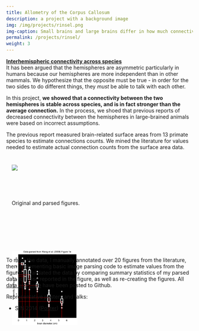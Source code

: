```yaml
---
title: Allometry of the Corpus Callosum
description: a project with a background image
img: /img/projects/rinsel.png
img-caption: Small brains and large brains differ in how much connective tissue exists. Does this affect how the two sides of the brain interconnect?
permalink: /projects/rinsel/
weight: 3
---
```



<p>
    <b><u>Interhemispheric connectivity across species</u></b><br/>
    It has been argued that the hemispheres
    are asymmetric particularly in humans because our hemispheres are more independent than in other
    mammals.  We hypothesize that the opposite must be true - in order for the two sides to do
    different things, they <i>must</i> be able to talk with each other.
    </p>

<p>
	In this project, <b>we showed that a connectivity between the two hemispheres is stable across species, and is in fact stronger than the average connection.</b> In the process, we shoed that previous reports of decreased connectivity between the hemispheres
    in large-brained animals were based on incorrect assumptions.
</p>

<p>
    The previous report measured brain-related surface areas from 13 primate species
    to estimate connections counts.
    We mined the literature for values needed to estimate actual connection counts from the
    surface area data.
</p>

<div style="width: 100%; padding: 15px; padding-top: 25px; height: 220px;">
    <div class="one left"><img style="height: 200px;" src="{{ '/img/projects/rinsel/w_fig1e_raw.png' | prepend: site.baseurl }}"></div>
    <div class="one left caption" style="height: 200px; vertical-align: middle">
    <p>&nbsp;</p>
    <p>&nbsp;</p>
        Original and parsed figures.&nbsp;&nbsp;&nbsp;&nbsp;&nbsp;&nbsp;&nbsp;&nbsp;&nbsp;&nbsp;&nbsp;&nbsp;&nbsp;&nbsp;&nbsp;
    </div>
    <div class="one left"><img style="height: 200px;" src="/img/projects/rinsel/w_fig1e_parsed.png"></div>
</div>

<p>
    To mine the data, I manually annotated over 20 figures from the literature,
    then implementing basic image parsing code to estimate values from the figures. I
    validated the data by comparing summary statistics of my parsed data to those reported
    in the figure, as well as re-creating the figures. All <a href="https://github.com/bcipolli/CallosalData">data and code</a> have been posted to Github.
</p>

<p>
    Representative posters and talks:
    <ul>
        <li>SfN 2014 (<a href="docs/posters/Cipollini_Cottrell_SfN_2014_Rinsel.pdf">Poster</a>)</li>
    </ul>
</p>
